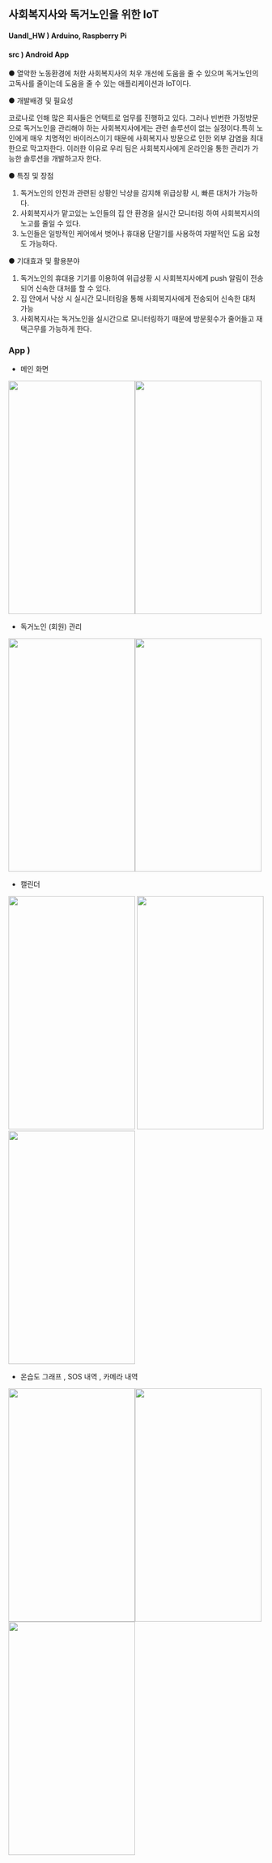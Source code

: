 ## 사회복지사와 독거노인을 위한 IoT 

#### UandI_HW ) Arduino, Raspberry Pi
#### src ) Android App 

● 열악한 노동환경에 처한 사회복지사의 처우 개선에 도움을 줄 수 있으며 독거노인의 고독사를 줄이는데 도움을 줄 수 있는 애플리케이션과 IoT이다. 

● 개발배경 및 필요성

코로나로 인해 많은 회사들은 언택트로 업무를 진행하고 있다. 그러나 빈번한 가정방문으로 독거노인을 관리해야 하는 사회복지사에게는 관련 솔루션이 없는 실정이다.특히 노인에게 매우 치명적인 바이러스이기 때문에 사회복지사 방문으로 인한 외부 감염을 최대한으로 막고자한다. 이러한 이유로 우리 팀은 사회복지사에게 온라인을 통한 관리가 가능한 솔루션을 개발하고자 한다.

● 특징 및 장점

 1. 독거노인의 안전과 관련된 상황인 낙상을 감지해 위급상황 시, 빠른 대처가 가능하다.
 2. 사회복지사가 맡고있는 노인들의 집 안 환경을 실시간 모니터링 하여 사회복지사의 노고를 줄일 수 있다.
 3.  노인들은 일방적인 케어에서 벗어나 휴대용 단말기를 사용하여 자발적인 도움 요청도 가능하다.

● 기대효과 및 활용분야

1. 독거노인의 휴대용 기기를 이용하여 위급상황 시 사회복지사에게 push 알림이 전송되어 신속한 대처를 할 수 있다.
2. 집 안에서 낙상 시 실시간 모니터링을 통해 사회복지사에게 전송되어 신속한 대처 가능
3. 사회복지사는 독거노인을 실시간으로 모니터링하기 때문에 방문횟수가 줄어들고 재택근무를 가능하게 한다.


### App ) 

- 메인 화면 

<img src="https://user-images.githubusercontent.com/48972530/97716747-56ce1700-1b07-11eb-8335-ff8c19202e85.png"  width="250" height="460"><img src="https://user-images.githubusercontent.com/48972530/97716376-e3c4a080-1b06-11eb-98f9-a549cc36d3c9.png"  width="250" height="460">

- 독거노인 (회원) 관리

<img src="https://user-images.githubusercontent.com/48972530/101984790-0a115a80-3cc7-11eb-9d83-7de2171d7055.png" width="250" height="460"><img src="https://user-images.githubusercontent.com/48972530/97715271-867c1f80-1b05-11eb-8a69-d42cfe05ed28.png"  width="250" height="460">

- 캘린더

<img src="https://user-images.githubusercontent.com/48972530/91518252-d0d8f880-e92a-11ea-98ec-1e44e047692e.png"  width="250" height="460">   <img src="https://user-images.githubusercontent.com/48972530/91518634-b18e9b00-e92b-11ea-816e-3ae76fdd48fb.png"  width="250" height="460"><img src="https://user-images.githubusercontent.com/48972530/91518511-67a5b500-e92b-11ea-8b11-132a866fd274.png"  width="250" height="460">

- 온습도 그래프 , SOS 내역 , 카메라 내역

<img src="https://user-images.githubusercontent.com/48972530/101984815-290fec80-3cc7-11eb-8a80-228e55e70aba.png"  width="250" height="460"><img src="https://user-images.githubusercontent.com/48972530/101984807-21e8de80-3cc7-11eb-9733-ab83ce2d61de.png"  width="250" height="460"><img src="https://user-images.githubusercontent.com/48972530/101984799-1695b300-3cc7-11eb-93c6-3a020eeacd06.png" width="250" height="460">
